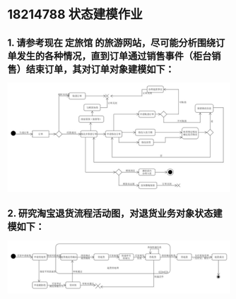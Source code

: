 

# 18214788 状态建模作业

## 1. 请参考现在 定旅馆 的旅游网站，尽可能分析围绕订单发生的各种情况，直到订单通过销售事件（柜台销售）结束订单，其对订单对象建模如下：

![状态模型订单](img/state_diagram/order_lqy.jpg)

## 2. 研究淘宝退货流程活动图，对退货业务对象状态建模如下：

![状态模型淘宝](img/state_diagram/taobao_lqy.jpg)